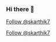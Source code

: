 ### Hi there 👋
<!-- Place this tag where you want the button to render. -->
<a class="github-button" href="https://github.com/skarthik7" data-color-scheme="no-preference: dark; light: light; dark: dark;" data-size="large" aria-label="Follow @skarthik7 on GitHub">Follow @skarthik7</a>
<!--
**skarthik7/skarthik7** is a ✨ _special_ ✨ repository because its `README.md` (this file) appears on your GitHub profile.

Here are some ideas to get you started:

- 🔭 I’m currently working on ...
- 🌱 I’m currently learning ...
- 👯 I’m looking to collaborate on ...
- 🤔 I’m looking for help with ...
- 💬 Ask me about ...
- 📫 How to reach me: ...
- 😄 Pronouns: ...
- ⚡ Fun fact: ...
-->
<!-- Place this tag where you want the button to render. -->
<a class="github-button" href="https://github.com/skarthik7" data-color-scheme="no-preference: dark; light: light; dark: dark;" data-size="large" aria-label="Follow @skarthik7 on GitHub">Follow @skarthik7</a>
